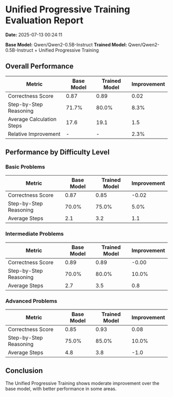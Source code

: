 # Unified Progressive Training Evaluation Report

**Date:** 2025-07-13 00:24:11

**Base Model:** Qwen/Qwen2-0.5B-Instruct
**Trained Model:** Qwen/Qwen2-0.5B-Instruct + Unified Progressive Training

## Overall Performance

| Metric | Base Model | Trained Model | Improvement |
|--------|------------|--------------|-------------|
| Correctness Score | 0.87 | 0.89 | 0.02 |
| Step-by-Step Reasoning | 71.7% | 80.0% | 8.3% |
| Average Calculation Steps | 17.6 | 19.1 | 1.5 |
| Relative Improvement | - | - | 2.3% |

## Performance by Difficulty Level

### Basic Problems

| Metric | Base Model | Trained Model | Improvement |
|--------|------------|--------------|-------------|
| Correctness Score | 0.87 | 0.85 | -0.02 |
| Step-by-Step Reasoning | 70.0% | 75.0% | 5.0% |
| Average Steps | 2.1 | 3.2 | 1.1 |

### Intermediate Problems

| Metric | Base Model | Trained Model | Improvement |
|--------|------------|--------------|-------------|
| Correctness Score | 0.89 | 0.89 | -0.00 |
| Step-by-Step Reasoning | 70.0% | 80.0% | 10.0% |
| Average Steps | 2.7 | 3.5 | 0.8 |

### Advanced Problems

| Metric | Base Model | Trained Model | Improvement |
|--------|------------|--------------|-------------|
| Correctness Score | 0.85 | 0.93 | 0.08 |
| Step-by-Step Reasoning | 75.0% | 85.0% | 10.0% |
| Average Steps | 4.8 | 3.8 | -1.0 |

## Conclusion

The Unified Progressive Training shows moderate improvement over the base model, with better performance in some areas.
